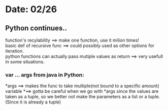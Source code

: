 # Date: 02/26  

## Python continues..
function's recylability ==> make one function, use it milion times!  
basic def of recursive func ==> could possibly used as other options for iteration.  
python functions can actually pass mutiple values as return ==> very usefull in some situations.  

### var ... args from java in Python:
*args ==> makes the func to take multiple(not bound to a specific amount) variable
      *==> gotta be careful when we go with *args since the values are taken as a tuple, so we better not make the parameters as a list or a tuple.(Since it is already a tuple)
